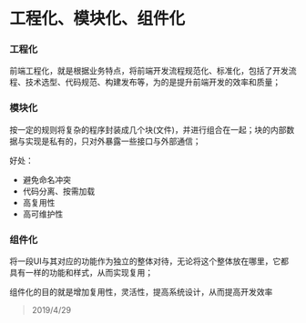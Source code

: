 # 工程化、模块化、组件化
### 工程化
前端工程化，就是根据业务特点，将前端开发流程规范化、标准化，包括了开发流程、技术选型、代码规范、构建发布等，为的是提升前端开发的效率和质量；

### 模块化
按一定的规则将复杂的程序封装成几个块(文件)，并进行组合在一起；块的内部数据与实现是私有的，只对外暴露一些接口与外部通信；

好处：
+ 避免命名冲突
+ 代码分离、按需加载
+ 高复用性
+ 高可维护性

### 组件化
将一段UI与其对应的功能作为独立的整体对待，无论将这个整体放在哪里，它都具有一样的功能和样式，从而实现复用；

组件化的目的就是增加复用性，灵活性，提高系统设计，从而提高开发效率

> 2019/4/29